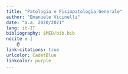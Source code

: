```yaml
---
title: "Patologia e Fisiopatologia Generale"
author: "Emanuele Vicinelli"
date: "a.a. 2020/2021"
lang: it-IT
bibliography: $MED/bib.bib
nocite : |
    @
link-citations: true
urlcolor: CadetBlue
linkcolor: purple
...
```


<!-- <!-1- Nuova geometria per avere la copertina centrata -1->-->
<!-- \newgeometry{top=4cm, bottom=4cm, left=4cm, right=4cm}-->

<!-- \title{Patologia e Fisiopatologia Generale (C.I.)}-->
<!-- \author{Emanuele Vicinelli}-->
<!-- \date{a.a. 2019/2020}-->

<!-- \maketitle-->

<!-- * * * *-->

<!-- \begin{figure}[H]-->
<!-- \vspace{2cm}-->
<!-- \centering-->
<!-- \includegraphics[width=8cm]{../head.pdf}-->
<!-- \end{figure}-->


<!-- <!-1- Data in cui il pdf è stato compilato-1->-->
<!-- \thispagestyle{fancy}-->
<!-- \fancyhead{}-->
<!-- \fancyfoot{}-->
<!-- \renewcommand{\headrulewidth}{0pt}-->
<!-- \rfoot{\today}-->

<!-- \restoregeometry-->

<!-- \newpage-->

<!-- \tableofcontents-->

<!-- \newpage-->

<!-- \listoffigures-->

<!-- \newpage-->

<!-- L’esame sarà svolto dai due professori del corso e la prof.ssa Arciola sottolinea che le sue domande verteranno esclusivamente su ciò che è stato trattato a lezione. Durante la prova di laboratorio, è richiesta l’osservazione di un preparato e una sua successiva descrizione, con particolare attenzione agli aspetti patologici. Oltre al riconoscimento del vetrino, verranno effettuate domande inerenti ad uno dei sei argomenti del laboratorio. Per superare l’esame è necessaria la sufficienza in entrambe le parti e il voto finale sarà dato dalla media matematica del parziale di Patologia e Fisiopatologia Generale del Prof. Dall’Olio, quello della prof.ssa Arciola e quello della prova di laboratorio (prova suddivisa nelle due parti precedentemente descritte). -->
